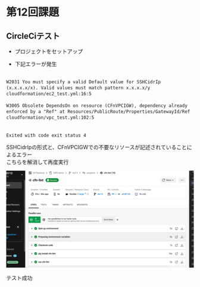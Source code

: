 # 第12回課題
  
## CircleCiテスト

- プロジェクトをセットアップ  
  
- 下記エラーが発生  
  
```

W2031 You must specify a valid Default value for SSHCidrIp (x.x.x.x/x). Valid values must match pattern x.x.x.x/y
cloudformation/ec2_test.yml:16:5

W3005 Obsolete DependsOn on resource (CFnVPCIGW), dependency already enforced by a "Ref" at Resources/PublicRoute/Properties/GatewayId/Ref
cloudformation/vpc_test.yml:102:5


Exited with code exit status 4

```  
  
SSHCidrIpの形式と、CFnVPCIGWでの不要なリソースが記述されていることによるエラー  
こちらを解消して再度実行  
  
![cfn-lint](image12/cfn-lint.png)  
  
テスト成功
